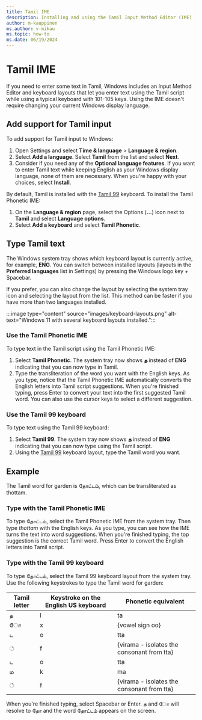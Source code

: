 ```yaml
---
title: Tamil IME
description: Installing and using the Tamil Input Method Editor (IME)
author: m-kauppinen
ms.author: v-mikau
ms.topic: how-to
ms.date: 06/19/2024
---
```


# Tamil IME

If you need to enter some text in Tamil, Windows includes an Input Method Editor and keyboard layouts that let you enter text using the Tamil script while using a typical keyboard with 101-105 keys. Using the IME doesn't require changing your current Windows display language.

## Add support for Tamil input

To add support for Tamil input to Windows:

1. Open Settings and select **Time & language** > **Language & region**.
1. Select **Add a language**. Select **Tamil** from the list and select **Next**.
1. Consider if you need any of the **Optional language features**. If you want to enter Tamil text while keeping English as your Windows display language, none of them are necessary. When you're happy with your choices, select **Install**.

By default, Tamil is installed with the [Tamil 99](../keyboards/kbdtam99.md) keyboard. To install the Tamil Phonetic IME:

1. On the **Language & region** page, select the Options (**…**) icon next to **Tamil** and select **Language options**.
1. Select **Add a keyboard** and select **Tamil Phonetic**.

## Type Tamil text

The Windows system tray shows which keyboard layout is currently active, for example, **ENG**. You can switch between installed layouts (layouts in the **Preferred languages** list in Settings) by pressing the Windows logo key + Spacebar.

If you prefer, you can also change the layout by selecting the system tray icon and selecting the layout from the list. This method can be faster if you have more than two languages installed.

:::image type="content" source="images/keyboard-layouts.png" alt-text="Windows 11 with several keyboard layouts installed.":::

### Use the Tamil Phonetic IME

To type text in the Tamil script using the Tamil Phonetic IME:

1. Select **Tamil Phonetic**. The system tray now shows **த** instead of **ENG** indicating that you can now type in Tamil.
1. Type the transliteration of the word you want with the English keys. As you type, notice that the Tamil Phonetic IME automatically converts the English letters into Tamil script suggestions. When you're finished typing, press Enter to convert your text into the first suggested Tamil word. You can also use the cursor keys to select a different suggestion.

### Use the Tamil 99 keyboard

To type text using the Tamil 99 keyboard:

1. Select **Tamil 99**. The system tray now shows **த** instead of **ENG** indicating that you can now type using the Tamil script.
1. Using the [Tamil 99](../keyboards/kbdtam99.md) keyboard layout, type the Tamil word you want.

## Example

The Tamil word for garden is தோட்டம், which can be transliterated as thottam.

### Type with the Tamil Phonetic IME

To type தோட்டம், select the Tamil Phonetic IME from the system tray. Then type *thottam* with the English keys. As you type, you can see how the IME turns the text into word suggestions. When you're finished typing, the top suggestion is the correct Tamil word. Press Enter to convert the English letters into Tamil script.

### Type with the Tamil 99 keyboard

To type தோட்டம், select the Tamil 99 keyboard layout from the system tray. Use the following keystrokes to type the Tamil word for garden:

| Tamil letter | Keystroke on the English US keyboard | Phonetic equivalent |
|--------------|--------------------------------------|---------------------|
| த | l | ta |
| ◌ோ | x | {vowel sign oo} |
| ட | o | tta |
| ◌் | f | {virama - isolates the consonant from tta}  |
| ட | o | tta |
| ம | k | ma |
| ◌் | f | {virama - isolates the consonant from tta}  |

When you're finished typing, select Spacebar or Enter. த and ோ will resolve to தோ and the word தோட்டம் appears on the screen.
